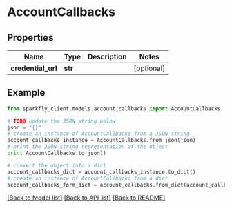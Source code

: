 # AccountCallbacks


## Properties
Name | Type | Description | Notes
------------ | ------------- | ------------- | -------------
**credential_url** | **str** |  | [optional] 

## Example

```python
from sparkfly_client.models.account_callbacks import AccountCallbacks

# TODO update the JSON string below
json = "{}"
# create an instance of AccountCallbacks from a JSON string
account_callbacks_instance = AccountCallbacks.from_json(json)
# print the JSON string representation of the object
print AccountCallbacks.to_json()

# convert the object into a dict
account_callbacks_dict = account_callbacks_instance.to_dict()
# create an instance of AccountCallbacks from a dict
account_callbacks_form_dict = account_callbacks.from_dict(account_callbacks_dict)
```
[[Back to Model list]](../README.md#documentation-for-models) [[Back to API list]](../README.md#documentation-for-api-endpoints) [[Back to README]](../README.md)



